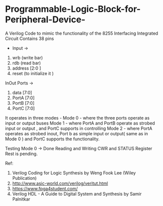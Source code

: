 # Programmable-Logic-Block-for-Peripheral-Device-
A Verilog Code to mimic the functionality of the 8255 Interfacing Integrated Circuit 
Contains 38 pins 
- Input -> 
1. wrb (write bar) 
2. rdb (read bar) 
3. address [2:0 ] 
4. reset (to initialize it ) 

InOut Ports -> 
1. data [7:0] 
2. PortA [7:0]
3. PortB [7:0]
4. PortC [7:0] 

It operates in three modes - 
Mode 0 - where the three ports operate as input or output buses 
Mode 1 - where PortA and PortB operate as strobed input or output , and PortC supports in controlling 
Mode 2 - where PortA operates as strobed inout, Port b as simple input or output( same as in Mode 0 ) and PortC supports the functionality. 

Testing 
Mode 0 -> Done 
Reading and Writing CWR and STATUS Register
Rest is pending. 





Ref:
1. Verilog Coding for Logic Synthesis by Weng Fook Lee (Wiley Publication) 
2. http://www.asic-world.com/verilog/veritut.html
3. https://www.fpga4student.com/
4. Verilog HDL - A Guide to Digital System and Synthesis by Samir Palnitkar 

